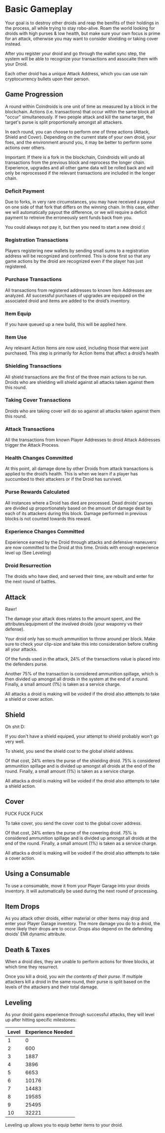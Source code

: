 # Basic Gameplay

Your goal is to destroy other droids and reap the benifits of their holdings in the process, all while trying to stay robo-alive. Roam the world looking for droids with high purses & low health, but make sure your own focus is prime for an attack, otherwise you may want to consider shielding or taking cover instead.  

After you register your droid and go through the wallet sync step, the system will be able to recognize your transactions and assocaite them with your Droid.


Each other droid has a unique Attack Address, which you can use rain cryptocurrency bullets upon their person. 


## Game Progression

A round within Coindroids is one unit of time as measured by a block in the blockchain. Actions (i.e. transactions) that occur within the same block all "occur" simultaneously. If two people attack and kill the same target, the target's purse is split proportionally amongst all attackers.

In each round, you can choose to perform one of three actions (Attack, Shield and Cover). Depending on the current state of your own droid, your foes, and the environment around you, it may be better to perform some actions over others. 


Important: If there is a fork in the blockchain, Coindroids will undo all transactions from the previous block and reprocess the longer chain. Experience, upgrades and all other game data will be rolled back and will only be reprocessed if the relevant transactions are included in the longer chain.

### Deficit Payment

Due to forks, in very rare circumstances, you may have received a payout on one side of that fork that differs on the winning chain. In this case, either we will automatically payout the difference, or we will require a deficit payment to retreive the erroneously sent funds back from you.

You could always not pay it, but then you need to start a new droid :(


### Registration Transactions

Players registering new wallets by sending small sums to a registration address will be recognized and confirmed. This is done first so that any game actions by the droid are recognized even if the player has just registered.

### Purchase Transactions

All transactions from registered addresses to known Item Addresses are analyzed. All successful purchases of upgrades are equipped on the associated droid and items are added to the droid’s inventory.


### Item Equip

If you have queued up a new build, this will be applied here.

### Item Use

Any relevant Action Items are now used, including those that were just purchased. This step is primarily for Action Items that affect a droid’s health

### Shielding Transactions

All shield transactions are the first of the three main actions to be run. Droids who are shielding will shield against all attacks taken against them this round. 

### Taking Cover Transactions

Droids who are taking cover will do so against all attacks taken against them this round. 

### Attack Transactions

All the transactions from known Player Addresses to droid Attack Addresses trigger the Attack Process.

### Health Changes Committed

At this point, all damage done by other Droids from attack transactions is applied to the droid’s health. This is when we learn if a player has succumbed to their attackers or if the Droid has survived.

### Purse Rewards Calculated

All instances where a Droid has died are processed. Dead droids’ purses are divided up proportionately based on the amount of damage dealt by each of its attackers during this block. Damage performed in previous blocks is not counted towards this reward.


### Experience Changes Committed

Experience earned by the Droid through attacks and defensive maneuvers are now committed to the Droid at this time. Droids with enough experience level up (See Leveling)

### Droid Resurrection

The droids who have died, and served their time, are rebuilt and enter for the next round of battles. 


## Attack

Rawr!

The damage your attack does relates to the amount spent, and the attributes/equipment of the involved droids (your weaponry vs their defense).

<aside class="warning">
Your droid only has so much ammunition to throw around per block. Make sure to check your clip-size and take this into consideration before crafting all your attacks. 
</aside>

Of the funds used in the attack, 24% of the transactions value is placed into the defenders purse.  

Another 75% of the transaction is considered ammunition spillage, which is then divided up amongst all droids in the system at the end of a round. Finally, a small amount (1%) is taken as a service charge. 

<aside class="warning">
All attacks a droid is making will be voided if the droid also atttempts to take a shield or cover action. 
</aside>

## Shield

Oh shit D:

<aside class="warning">
If you don't have a shield equiped, your attempt to shield probably won't go very well. 
</aside>

To shield, you send the shield cost to the global shield address.

Of that cost, 24% enters the purse of the shielding droid. 75% is considered ammunition spillage and is divided up amongst all droids at the end of the round. Finally, a small amount (1%) is taken as a service charge. 



<aside class="warning">
All attacks a droid is making will be voided if the droid also atttempts to take a shield action. 
</aside>


## Cover

FUCK FUCK FUCK

To take cover, you send the cover cost to the global cover address.

Of that cost, 24% enters the purse of the cowering droid. 75% is considered ammunition spillage and is divided up amongst all droids at the end of the round. Finally, a small amount (1%) is taken as a service charge. 

<aside class="warning">
All attacks a droid is making will be voided if the droid also atttempts to take a cover action. 
</aside>


## Using a Consumable

To use a consumable, move it from your Player Garage into your droids inventory. It will automatically be used during the next round of processing.

## Item Drops

As you attack other droids, either material or other items may drop and enter your Player Garage inventory. The more damage you do to a droid, the more likely their drops are to occur. Drops also depend on the defending droids' EMI dynamic attribute. 

## Death & Taxes

When a droid dies, they are unable to perform actions for three blocks, at which time they resurrect. 

Once you kill a droid, you *win the contents of their purse*. If multiple attackers kill a droid in the same round, their purse is split based on the levels of the attackers and their total damage. 


## Leveling

As your droid gains experience through successful attacks, they will level up after hitting specific milestones:


|Level|Experience Needed|
|---|----|
|1|0 |
|2|600|
|3|1887 |
|4|3896|
|5|6653|
|6|10176|
|7|14483|
|8|19585|
|9|25495|
|10|32221|

Leveling up allows you to equip better items to your droid. 
